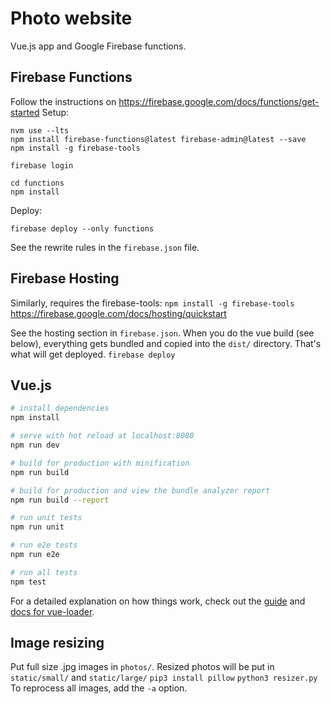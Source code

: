 # Photo website

Vue.js app and Google Firebase functions.

## Firebase Functions
Follow the instructions on https://firebase.google.com/docs/functions/get-started
Setup:
```
nvm use --lts
npm install firebase-functions@latest firebase-admin@latest --save
npm install -g firebase-tools

firebase login

cd functions
npm install
```
Deploy:
```
firebase deploy --only functions
```

See the rewrite rules in the `firebase.json` file.


## Firebase Hosting
Similarly, requires the firebase-tools: `npm install -g firebase-tools`
https://firebase.google.com/docs/hosting/quickstart

See the hosting section in `firebase.json`. When you do the vue build (see below),
everything gets bundled and copied into the `dist/` directory. That's what will get deployed.
`firebase deploy`

## Vue.js

``` bash
# install dependencies
npm install

# serve with hot reload at localhost:8080
npm run dev

# build for production with minification
npm run build

# build for production and view the bundle analyzer report
npm run build --report

# run unit tests
npm run unit

# run e2e tests
npm run e2e

# run all tests
npm test
```

For a detailed explanation on how things work, check out the [guide](http://vuejs-templates.github.io/webpack/) and [docs for vue-loader](http://vuejs.github.io/vue-loader).

## Image resizing
Put full size .jpg images in `photos/`. Resized photos will be put in `static/small/` and `static/large/`
`pip3 install pillow`
`python3 resizer.py`
To reprocess all images, add the `-a` option.

